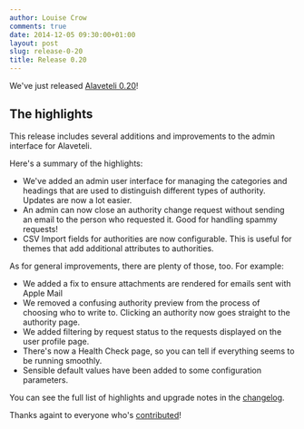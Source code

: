 ```yaml
---
author: Louise Crow
comments: true
date: 2014-12-05 09:30:00+01:00
layout: post
slug: release-0-20
title: Release 0.20
---
```


We've just released [Alaveteli 0.20](https://github.com/mysociety/alaveteli/tree/0.20)!

## The highlights

This release includes several additions and improvements to the admin interface for Alaveteli.

Here's a summary of the highlights:

* We've added an admin user interface for managing the categories and headings that are used to distinguish different types of authority. Updates are now a lot easier.
* An admin can now close an authority change request without sending an email to the person who requested it. Good for handling spammy requests!
* CSV Import fields for authorities are now configurable. This is useful for themes that add additional attributes to authorities.

As for general improvements, there are plenty of those, too. For example:

* We added a fix to ensure attachments are rendered for emails sent with Apple Mail
* We removed a confusing authority preview from the process of choosing who to write to. Clicking an authority now goes straight to the authority page.
* We added filtering by request status to the requests displayed on the user profile page.
* There's now a Health Check page, so you can tell if everything seems to be running smoothly.
* Sensible default values have been added to some configuration parameters.


You can see the full list of highlights and upgrade notes in the [changelog](https://github.com/mysociety/alaveteli/blob/rails-3-develop/doc/CHANGES.md).

Thanks againt to everyone who's [contributed](https://github.com/mysociety/alaveteli/graphs/contributors)!
